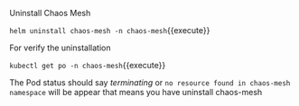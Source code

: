 Uninstall Chaos Mesh

`helm uninstall chaos-mesh -n chaos-mesh`{{execute}}

For verify the uninstallation 

`kubectl get po -n chaos-mesh`{{execute}}

The Pod status should say _terminating_ or `no resource found in chaos-mesh namespace` will be appear
that means you have uninstall chaos-mesh
